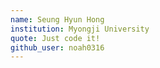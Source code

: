 ```yaml
---
name: Seung Hyun Hong
institution: Myongji University
quote: Just code it!
github_user: noah0316
---
```

